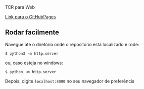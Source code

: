 TCR para Web

[Link para o GitHubPages](https://arthurlazevedo.github.io/tcr-projeto-fmcc2/)

## Rodar facilmente

Navegue até o diretório onde o repositório está localizado e rode:

```shell
$ python3 -m http.server
```

ou, caso esteja no windows:

```shell
$ python -m http.server
```

Depois, digite `localhost:8000` no seu navegador de preferência
